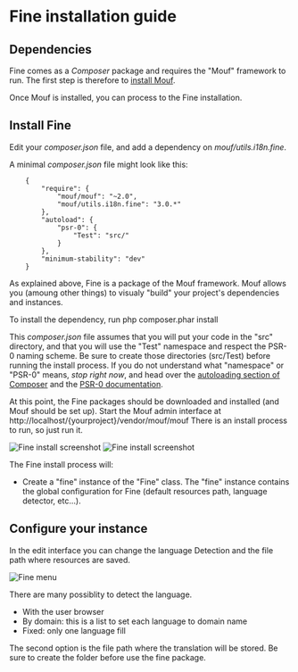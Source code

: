Fine installation guide
=========================

Dependencies
------------

Fine comes as a *Composer* package and requires the "Mouf" framework to run.
The first step is therefore to [install Mouf](http://www.mouf-php.com/).

Once Mouf is installed, you can process to the Fine installation.

Install Fine
--------------

Edit your *composer.json* file, and add a dependency on *mouf/utils.i18n.fine*.

A minimal *composer.json* file might look like this:
```
	{
	    "require": {
	        "mouf/mouf": "~2.0",
	        "mouf/utils.i18n.fine": "3.0.*"
	    },
	    "autoload": {
	        "psr-0": {
	            "Test": "src/"
	        }
	    },
	    "minimum-stability": "dev"
	}
```
As explained above, Fine is a package of the Mouf framework. Mouf allows you (amoung other things) to visualy "build" your project's dependencies and instances.

To install the dependency, run
	php composer.phar install

This *composer.json* file assumes that you will put your code in the "src" directory, and that you will use the "Test" namespace and respect the PSR-0 naming scheme.
Be sure to create those directories (src/Test) before running the install process.
If you do not understand what "namespace" or "PSR-0" means, *stop right now*, and head over the [autoloading section of Composer](http://getcomposer.org/doc/01-basic-usage.md#autoloading) and the [PSR-0 documentation](https://github.com/php-fig/fig-standards/blob/master/accepted/PSR-0.md).
	
At this point, the Fine packages should be downloaded and installed (and Mouf should be set up). Start the Mouf admin interface at http://localhost/{yourproject}/vendor/mouf/mouf
There is an install process to run, so just run it.

![Fine install screenshot](https://raw.github.com/thecodingmachine/utils.i18n.fine/3.0/doc/images/install_fine.png)
![Fine install screenshot](https://raw.github.com/thecodingmachine/utils.i18n.fine/3.0/doc/images/install_fine_2.png)

The Fine install process will:
 - Create a "fine" instance of the "Fine" class. The "fine" instance contains the global configuration for Fine (default resources path, language detector, etc...).


Configure your instance
----------------------------

In the edit interface you can change the language Detection and the file path where resources are saved.

![Fine menu](https://raw.github.com/thecodingmachine/utils.i18n.fine/3.0/doc/images/install_fine_3.png)

There are many possiblity to detect the language.
 - With the user browser
 - By domain: this is a list to set each language to domain name
 - Fixed: only one language fill
 
 
The second option is the file path where the translation will be stored. Be sure to create the folder before use the fine package.